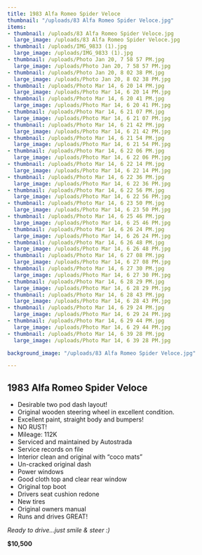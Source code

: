 ```yaml
---
title: 1983 Alfa Romeo Spider Veloce
thumbnail: "/uploads/83 Alfa Romeo Spider Veloce.jpg"
items:
- thumbnail: /uploads/83 Alfa Romeo Spider Veloce.jpg
  large_image: /uploads/83 Alfa Romeo Spider Veloce.jpg
- thumbnail: /uploads/IMG_9833 (1).jpg
  large_image: /uploads/IMG_9833 (1).jpg
- thumbnail: /uploads/Photo Jan 20, 7 58 57 PM.jpg
  large_image: /uploads/Photo Jan 20, 7 58 57 PM.jpg
- thumbnail: /uploads/Photo Jan 20, 8 02 38 PM.jpg
  large_image: /uploads/Photo Jan 20, 8 02 38 PM.jpg
- thumbnail: /uploads/Photo Mar 14, 6 20 14 PM.jpg
  large_image: /uploads/Photo Mar 14, 6 20 14 PM.jpg
- thumbnail: /uploads/Photo Mar 14, 6 20 41 PM.jpg
  large_image: /uploads/Photo Mar 14, 6 20 41 PM.jpg
- thumbnail: /uploads/Photo Mar 14, 6 21 07 PM.jpg
  large_image: /uploads/Photo Mar 14, 6 21 07 PM.jpg
- thumbnail: /uploads/Photo Mar 14, 6 21 42 PM.jpg
  large_image: /uploads/Photo Mar 14, 6 21 42 PM.jpg
- thumbnail: /uploads/Photo Mar 14, 6 21 54 PM.jpg
  large_image: /uploads/Photo Mar 14, 6 21 54 PM.jpg
- thumbnail: /uploads/Photo Mar 14, 6 22 06 PM.jpg
  large_image: /uploads/Photo Mar 14, 6 22 06 PM.jpg
- thumbnail: /uploads/Photo Mar 14, 6 22 14 PM.jpg
  large_image: /uploads/Photo Mar 14, 6 22 14 PM.jpg
- thumbnail: /uploads/Photo Mar 14, 6 22 36 PM.jpg
  large_image: /uploads/Photo Mar 14, 6 22 36 PM.jpg
- thumbnail: /uploads/Photo Mar 14, 6 22 56 PM.jpg
  large_image: /uploads/Photo Mar 14, 6 22 56 PM.jpg
- thumbnail: /uploads/Photo Mar 14, 6 23 50 PM.jpg
  large_image: /uploads/Photo Mar 14, 6 23 50 PM.jpg
- thumbnail: /uploads/Photo Mar 14, 6 25 46 PM.jpg
  large_image: /uploads/Photo Mar 14, 6 25 46 PM.jpg
- thumbnail: /uploads/Photo Mar 14, 6 26 24 PM.jpg
  large_image: /uploads/Photo Mar 14, 6 26 24 PM.jpg
- thumbnail: /uploads/Photo Mar 14, 6 26 48 PM.jpg
  large_image: /uploads/Photo Mar 14, 6 26 48 PM.jpg
- thumbnail: /uploads/Photo Mar 14, 6 27 08 PM.jpg
  large_image: /uploads/Photo Mar 14, 6 27 08 PM.jpg
- thumbnail: /uploads/Photo Mar 14, 6 27 30 PM.jpg
  large_image: /uploads/Photo Mar 14, 6 27 30 PM.jpg
- thumbnail: /uploads/Photo Mar 14, 6 28 29 PM.jpg
  large_image: /uploads/Photo Mar 14, 6 28 29 PM.jpg
- thumbnail: /uploads/Photo Mar 14, 6 28 43 PM.jpg
  large_image: /uploads/Photo Mar 14, 6 28 43 PM.jpg
- thumbnail: /uploads/Photo Mar 14, 6 29 24 PM.jpg
  large_image: /uploads/Photo Mar 14, 6 29 24 PM.jpg
- thumbnail: /uploads/Photo Mar 14, 6 29 44 PM.jpg
  large_image: /uploads/Photo Mar 14, 6 29 44 PM.jpg
- thumbnail: /uploads/Photo Mar 14, 6 39 28 PM.jpg
  large_image: /uploads/Photo Mar 14, 6 39 28 PM.jpg

background_image: "/uploads/83 Alfa Romeo Spider Veloce.jpg"

---
```

## 1983 Alfa Romeo Spider Veloce

- Desirable two pod dash layout!
- Original wooden steering wheel in excellent condition.
- Excellent paint, straight body and bumpers!
- NO RUST!
- Mileage: 112K
- Serviced and maintained by Autostrada
- Service records on file
- Interior clean and original with “coco mats”
- Un-cracked original dash
- Power windows
- Good cloth top and clear rear window
- Original top boot
- Drivers seat cushion redone
- New tires
- Original owners manual
- Runs and drives GREAT!

_Ready to drive…just smile & steer :)_

**$10,500**